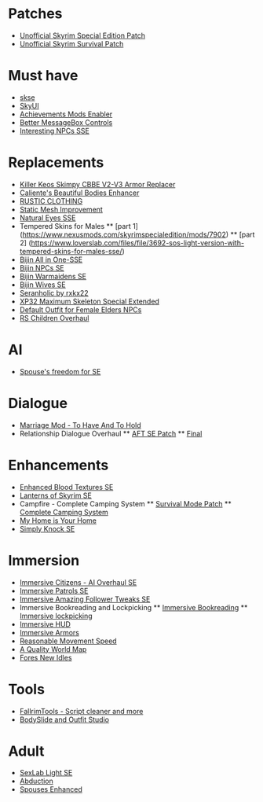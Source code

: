# Patches

* [Unofficial Skyrim Special Edition Patch](https://www.nexusmods.com/skyrimspecialedition/mods/266)
* [Unofficial Skyrim Survival Patch](https://www.nexusmods.com/skyrimspecialedition/mods/12655)

# Must have

* [skse](http://skse.silverlock.org/)
* [SkyUI](https://www.nexusmods.com/skyrimspecialedition/mods/12604)
* [Achievements Mods Enabler](https://www.nexusmods.com/skyrimspecialedition/mods/245/)
* [Better MessageBox Controls](https://www.nexusmods.com/skyrimspecialedition/mods/1428)
* [Interesting NPCs SSE](http://3dnpc.com/)

# Replacements
* [Killer Keos Skimpy CBBE V2-V3 Armor Replacer](https://www.nexusmods.com/skyrimspecialedition/mods/13431/)
* [Caliente's Beautiful Bodies Enhancer](https://www.nexusmods.com/skyrimspecialedition/mods/198/)
* [RUSTIC CLOTHING](https://www.nexusmods.com/skyrimspecialedition/mods/4703)
* [Static Mesh Improvement](https://www.nexusmods.com/skyrimspecialedition/mods/659)
* [Natural Eyes SSE](https://www.nexusmods.com/skyrimspecialedition/mods/10099)
* Tempered Skins for Males
** [part 1] (https://www.nexusmods.com/skyrimspecialedition/mods/7902)
** [part 2] (https://www.loverslab.com/files/file/3692-sos-light-version-with-tempered-skins-for-males-sse/)
* [Bijin All in One-SSE](https://www.nexusmods.com/skyrimspecialedition/mods/11)
* [Bijin NPCs SE](https://www.nexusmods.com/skyrimspecialedition/mods/11287)
* [Bijin Warmaidens SE](https://www.nexusmods.com/skyrimspecialedition/mods/1825)
* [Bijin Wives SE](https://www.nexusmods.com/skyrimspecialedition/mods/11247)
* [Seranholic by rxkx22](https://www.nexusmods.com/skyrimspecialedition/mods/13027)
* [XP32 Maximum Skeleton Special Extended](https://www.nexusmods.com/skyrimspecialedition/mods/1988)
* [Default Outfit for Female Elders NPCs](https://www.nexusmods.com/skyrimspecialedition/mods/9983)
* [RS Children Overhaul](https://www.nexusmods.com/skyrimspecialedition/mods/2650)

# AI
* [Spouse's freedom for SE](https://www.nexusmods.com/skyrimspecialedition/mods/8742)

# Dialogue
* [Marriage Mod - To Have And To Hold](https://www.nexusmods.com/skyrimspecialedition/mods/8589)
* Relationship Dialogue Overhaul
** [AFT SE Patch](https://www.nexusmods.com/skyrimspecialedition/mods/1187)
** [Final](https://www.nexusmods.com/skyrimspecialedition/mods/1187)

# Enhancements
* [Enhanced Blood Textures SE](https://www.nexusmods.com/skyrimspecialedition/mods/2357)
* [Lanterns of Skyrim SE](https://www.nexusmods.com/skyrimspecialedition/mods/2429)
* Campfire - Complete Camping System
** [Survival Mode Patch](https://www.nexusmods.com/skyrimspecialedition/mods/667)
** [Complete Camping System](https://www.nexusmods.com/skyrimspecialedition/mods/667)
* [My Home is Your Home](https://www.nexusmods.com/skyrimspecialedition/mods/7096)
* [Simply Knock SE](https://www.nexusmods.com/skyrimspecialedition/mods/14098)

# Immersion
* [Immersive Citizens - AI Overhaul SE](https://www.nexusmods.com/skyrimspecialedition/mods/173)
* [Immersive Patrols SE](https://www.nexusmods.com/skyrimspecialedition/mods/718)
* [Immersive Amazing Follower Tweaks SE](https://www.nexusmods.com/skyrimspecialedition/mods/14722)
* Immersive Bookreading and Lockpicking 
** [Immersive Bookreading](https://www.nexusmods.com/skyrimspecialedition/mods/4541)
** [Immersive lockpicking](https://www.nexusmods.com/skyrimspecialedition/mods/4541)
* [Immersive HUD](https://www.nexusmods.com/skyrimspecialedition/mods/12440)
* [Immersive Armors](https://www.nexusmods.com/skyrimspecialedition/mods/3479)
* [Reasonable Movement Speed](https://www.nexusmods.com/skyrimspecialedition/mods/3422)
* [A Quality World Map](https://www.nexusmods.com/skyrimspecialedition/mods/5804)
* [Fores New Idles](https://www.nexusmods.com/skyrimspecialedition/mods/3038)

# Tools
* [FallrimTools - Script cleaner and more](https://www.nexusmods.com/skyrimspecialedition/mods/5031)
* [BodySlide and Outfit Studio](https://www.nexusmods.com/skyrimspecialedition/mods/201)

# Adult
* [SexLab Light SE](https://www.loverslab.com/files/file/4432-sexlab-light-se/)
* [Abduction](https://www.loverslab.com/files/file/4058-abduction-sse/)
* [Spouses Enhanced](https://www.loverslab.com/files/file/2143-spouses-enhanced-173-14-oct-2015/)
